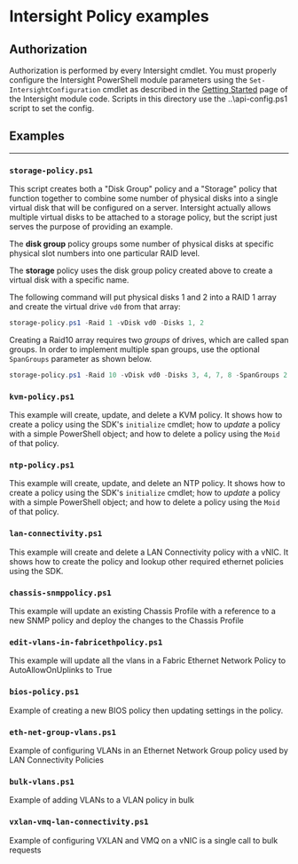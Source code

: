 # Intersight Policy examples

## Authorization

Authorization is performed by every Intersight cmdlet. You must properly configure the Intersight PowerShell module parameters using the `Set-IntersightConfiguration` cmdlet as described in the [Getting Started](https://github.com/CiscoDevNet/intersight-powershell/blob/master/GettingStarted.md) page of the Intersight module code.  Scripts in this directory use the ..\api-config.ps1 script to set the config.

## Examples

---

### `storage-policy.ps1`

This script creates both a "Disk Group" policy and a "Storage" policy that function together to combine some number of physical disks into a single virtual disk that will be configured on a server. Intersight actually allows multiple virtual disks to be attached to a storage policy, but the script just serves the purpose of providing an example.

The **disk group** policy groups some number of physical disks at specific physical slot numbers into one particular RAID level.

The **storage** policy uses the disk group policy created above to create a virtual disk with a specific name.

The following command will put physical disks 1 and 2 into a RAID 1 array and create the virtual drive `vd0` from that array:

```powershell
storage-policy.ps1 -Raid 1 -vDisk vd0 -Disks 1, 2
```

Creating a Raid10 array requires two *groups* of drives, which are called span groups. In order to implement multiple span groups, use the optional `SpanGroups` parameter as shown below.

```powershell
storage-policy.ps1 -Raid 10 -vDisk vd0 -Disks 3, 4, 7, 8 -SpanGroups 2
```

### `kvm-policy.ps1`

This example will create, update, and delete a KVM policy. It shows how to create a policy using the SDK's `initialize` cmdlet; how to *update* a policy with a simple PowerShell object; and how to delete a policy using the `Moid` of that policy.

### `ntp-policy.ps1`

This example will create, update, and delete an NTP policy. It shows how to create a policy using the SDK's `initialize` cmdlet; how to *update* a policy with a simple PowerShell object; and how to delete a policy using the `Moid` of that policy.

### `lan-connectivity.ps1`

This example will create and delete a LAN Connectivity policy with a vNIC. It shows how to create the policy and lookup other required ethernet policies using the SDK.


### `chassis-snmppolicy.ps1`

This example will update an existing Chassis Profile with a reference to a new SNMP policy and deploy the changes to the Chassis Profile


### `edit-vlans-in-fabricethpolicy.ps1`

This example will update all the vlans in a Fabric Ethernet Network Policy to AutoAllowOnUplinks to True

### `bios-policy.ps1`

Example of creating a new BIOS policy then updating settings in the policy.

### `eth-net-group-vlans.ps1`

Example of configuring VLANs in an Ethernet Network Group policy used by LAN Connectivity Policies

### `bulk-vlans.ps1`

Example of adding VLANs to a VLAN policy in bulk

### `vxlan-vmq-lan-connectivity.ps1`

Example of configuring VXLAN and VMQ on a vNIC is a single call to bulk requests
